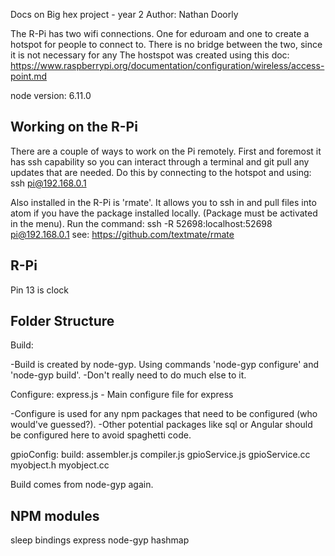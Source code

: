 Docs on Big hex project - year 2
Author: Nathan Doorly


The R-Pi has two wifi connections. One for eduroam and one to create a hotspot for people to connect to. There is no bridge between the
two, since it is not necessary for any 
The hostspot was created using this doc: https://www.raspberrypi.org/documentation/configuration/wireless/access-point.md

node version: 6.11.0



## Working on the R-Pi
There are a couple of ways to work on the Pi remotely. First and foremost it has ssh capability so you can interact through a terminal and
git pull any updates that are needed. Do this by connecting to the hotspot and using: ssh pi@192.168.0.1

Also installed in the R-Pi is 'rmate'. It allows you to ssh in and pull files into atom if you have the package installed locally. (Package
must be activated in the menu). Run the command: ssh -R 52698:localhost:52698 pi@192.168.0.1
see: https://github.com/textmate/rmate



## R-Pi

Pin 13 is clock


## Folder Structure

Build:

-Build is created by node-gyp. Using commands 'node-gyp configure' and 'node-gyp build'.
-Don't really need to do much else to it.

Configure:
    express.js - Main configure file for express

-Configure is used for any npm packages that need to be configured (who would've guessed?).
-Other potential packages like sql or Angular should be configured here to avoid spaghetti code.


gpioConfig:
    build:
    assembler.js
    compiler.js
    gpioService.js
    gpioService.cc
    myobject.h
    myobject.cc

Build comes from node-gyp again.



## NPM modules
sleep
bindings
express
node-gyp
hashmap

